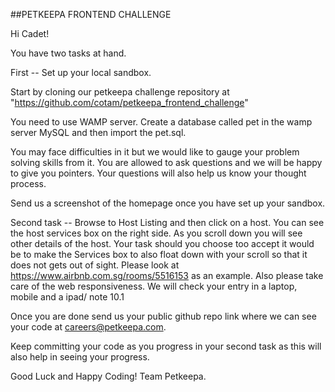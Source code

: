 ##PETKEEPA FRONTEND CHALLENGE

Hi Cadet!

You have two tasks at hand.

First -- Set up your local sandbox. 

Start by cloning our petkeepa challenge repository at "https://github.com/cotam/petkeepa_frontend_challenge"

You need to use WAMP server. Create a database called pet in the wamp server MySQL and then import the pet.sql.

You may face difficulties in it but we would like to gauge your problem solving skills from it. You are allowed to ask questions and we will be happy to give you pointers. Your questions will also help us know your thought process.

Send us a screenshot of the homepage once you have set up your sandbox.

Second task -- Browse to Host Listing and then click on a host. You can see the host services box on the right side. As you scroll down you will see other details of the host. Your task should you choose too accept it would be to make the Services box to also float down with your scroll so that it does not gets out of sight.  Please look at https://www.airbnb.com.sg/rooms/5516153 as an example. Also please take care of the web responsiveness. We will check your entry in a laptop, mobile and a ipad/ note 10.1

Once you are done send us your public github repo link where we can see your code at careers@petkeepa.com.

Keep committing your code as you progress in your second task as this will also help in seeing your progress.

Good Luck and Happy Coding!
Team Petkeepa.